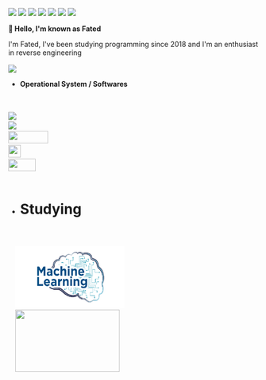 <p>
<img src="https://img.shields.io/badge/Python3-yellow"></img>
<img src="https://img.shields.io/badge/Java-red"></img>
<img src="https://img.shields.io/badge/C-green">
<img src="https://img.shields.io/badge/C++-green">
<img src="https://img.shields.io/badge/C%23-green">
<img src="https://img.shields.io/badge/Assembly64-white">
<img src="https://img.shields.io/badge/JS-blue">
</p>
<b>👋 Hello, I'm known as Fated</b>

I'm Fated, I've been studying programming since 2018 and I'm an enthusiast in reverse engineering

<img align="center" src="https://64.media.tumblr.com/tumblr_m8kuxjuJcg1qdemqzo1_400.gif">

- <b>Operational System / Softwares</b>

<code>

<img src="https://assets.ubuntu.com/v1/8dd99b80-ubuntu-logo14.png" widht="25" height="25">
<img src="https://img.ibxk.com.br/2019/06/21/21132926873068.jpg?w=1120&h=420&mode=crop&scale=both" widht="25" height="25">
<img src="https://miro.medium.com/fit/c/1838/551/0*S0gllBsD11p4kfwO.png" width="80" height="25">
<img src="https://fiverr-res.cloudinary.com/images/t_main1,q_auto,f_auto,q_auto,f_auto/gigs/116196871/original/be866f69b5243132ba8ef9f2fe38d1343a96ce36/code-bash-script-for-your-system.jpg" width="25" height="25">
<img src="https://github.githubassets.com/images/modules/open_graph/github-mark.png" width="55" height="25">

</code>


- <h1>Studying<h1>
<code>
  <img src="ia.png" width="220" height="125">
  <img src="https://cloudblogs.microsoft.com/uploads/prod/sites/32/2020/05/SQL.png" width="210" height="125">
  </code>
  
